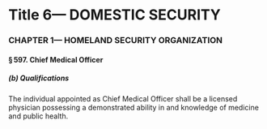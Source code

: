 
# Title 6— DOMESTIC SECURITY
### CHAPTER 1— HOMELAND SECURITY ORGANIZATION
#### § 597. Chief Medical Officer
##### (b) Qualifications

The individual appointed as Chief Medical Officer shall be a licensed physician possessing a demonstrated ability in and knowledge of medicine and public health.
